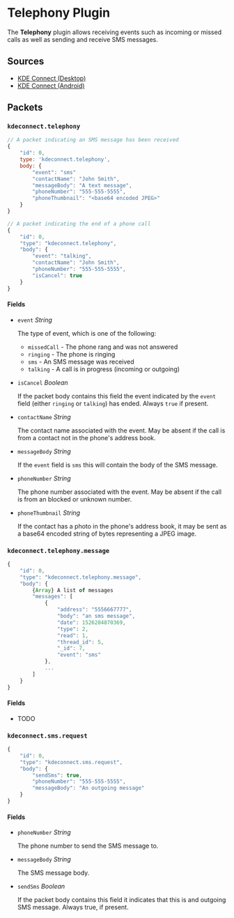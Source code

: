 # Telephony Plugin

The **Telephony** plugin allows receiving events such as incoming or missed
calls as well as sending and receive SMS messages.

## Sources

* [KDE Connect (Desktop)](https://invent.kde.org/network/kdeconnect-kde/tree/master/plugins/telephony)
* [KDE Connect (Android)](https://invent.kde.org/network/kdeconnect-android/tree/master/src/org/kde/kdeconnect/Plugins/TelephonyPlugin)

## Packets

### `kdeconnect.telephony`

```js
// A packet indicating an SMS message has been received
{
    "id": 0,
    type: 'kdeconnect.telephony',
    body: {
        "event": "sms"
        "contactName": "John Smith",
        "messageBody": "A text message",
        "phoneNumber": "555-555-5555",
        "phoneThumbnail": "<base64 encoded JPEG>"
    }
}

// A packet indicating the end of a phone call
{
    "id": 0,
    "type": "kdeconnect.telephony",
    "body": {
        "event": "talking",
        "contactName": "John Smith",
        "phoneNumber": "555-555-5555",
        "isCancel": true
    }
}
```

#### Fields
    
* `event` *String*
      
  The type of event, which is one of the following:
    * `missedCall` - The phone rang and was not answered
    * `ringing` - The phone is ringing
    * `sms` - An SMS message was received
    * `talking` - A call is in progress (incoming or outgoing)

* `isCancel` *Boolean*

  If the packet body contains this field the event indicated by the `event`
  field (either `ringing` or `talking`) has ended. Always `true` if present.

* `contactName` *String*

  The contact name associated with the event. May be absent if the call is from
  a contact not in the phone's address book.
  
* `messageBody` *String*

  If the `event` field is `sms` this will contain the body of the SMS message.

* `phoneNumber` *String*

  The phone number associated with the event. May be absent if the call is from
  an blocked or unknown number.

* `phoneThumbnail` *String*

    If the contact has a photo in the phone's address book, it may be sent as a
    base64 encoded string of bytes representing a JPEG image.

### `kdeconnect.telephony.message`

```js
{
    "id": 0,
    "type": "kdeconnect.telephony.message",
    "body": {
        {Array} A list of messages
        "messages": [
            {
                "address": "5556667777",
                "body": "an sms message",
                "date": 1526284870369,
                "type": 2,
                "read": 1,
                "thread_id": 5,
                "_id": 7,
                "event": "sms"
            },
            ...
        ]
    }
}
```

#### Fields

* TODO

### `kdeconnect.sms.request`

```js
{
    "id": 0,
    "type": "kdeconnect.sms.request",
    "body": {
        "sendSms": true,
        "phoneNumber": "555-555-5555",
        "messageBody": "An outgoing message"
    }
}
```

#### Fields

* `phoneNumber` *String*

  The phone number to send the SMS message to.
  
* `messageBody` *String*

  The SMS message body.
  
* `sendSms` *Boolean*

  If the packet body contains this field it indicates that this is and outgoing
  SMS message. Always true, if present.

